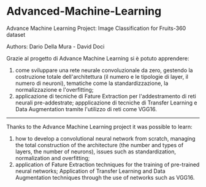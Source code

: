 # Advanced-Machine-Learning

Advance Machine Learning Project: Image Classification for Fruits-360 dataset

Authors: Dario Della Mura - David Doci

Grazie al progetto di Advance Machine Learning si è potuto apprendere:

1) come sviluppare una rete neurale convoluzionale da zero, gestendo la costruzione totale dell'architettura (il numero e le tipologie di layer, il numero di neuroni), tematiche come la standardizzazione, la normalizzazione e l'overfitting;
2) applicazione di tecniche di Fature Extraction per l'addestramento di reti neurali pre-addestrate;
appplicazione di tecniche di Transfer Learning e Data Augmentation tramite l'utilizzo di reti come VGG16.
-------------------------------------------------------------------------------------------------------------------------------------------------------------------------
Thanks to the Advance Machine Learning project it was possible to learn:

1) how to develop a convolutional neural network from scratch, managing the total construction of the architecture (the number and types of layers, the number of neurons), issues such as standardization, normalization and overfitting;
2) application of Fature Extraction techniques for the training of pre-trained neural networks;
Application of Transfer Learning and Data Augmentation techniques through the use of networks such as VGG16.
